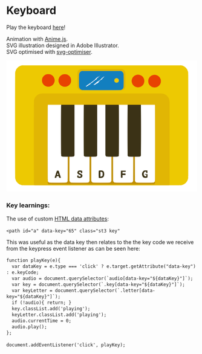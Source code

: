 # Keyboard

Play the keyboard [here](https://rhodespeter.github.io/keyboard/)!

Animation with [Anime.js](http://anime-js.com/). <br>
SVG illustration designed in Adobe Illustrator. <br>
SVG optimised with [svg-optimiser](http://petercollingridge.appspot.com/svg-optimiser).

![](https://github.com/RhodesPeter/keyboard/blob/master/assets/illustration-for-readme.png)

### Key learnings:

The use of custom [HTML data attributes](https://www.w3schools.com/tags/att_global_data.asp):

`<path id="a" data-key="65" class="st3 key"`

This was useful as the data key then relates to the the key code we receive from the keypress event listener as can be seen here:

```
function playKey(e){
  var dataKey = e.type === 'click' ? e.target.getAttribute("data-key") : e.keyCode;
  var audio = document.querySelector(`audio[data-key="${dataKey}"]`);
  var key = document.querySelector(`.key[data-key="${dataKey}"]`);
  var keyLetter = document.querySelector(`.letter[data-key="${dataKey}"]`);
  if (!audio){ return; }
  key.classList.add('playing');
  keyLetter.classList.add('playing');
  audio.currentTime = 0;
  audio.play();
};

document.addEventListener('click', playKey);
```
